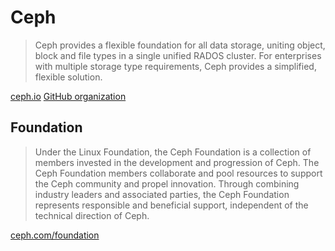 # Ceph

> Ceph provides a flexible foundation for all data storage, uniting object, block and file types in a single unified RADOS cluster. For enterprises with multiple storage type requirements, Ceph provides a simplified, flexible solution.

[ceph.io](https://ceph.io/)
[GitHub organization](https://github.com/ceph)

## Foundation

> Under the Linux Foundation, the Ceph Foundation is a collection of members invested in the development and progression of Ceph.
> The Ceph Foundation members collaborate and pool resources to support the Ceph community and propel innovation.
> Through combining industry leaders and associated parties, the Ceph Foundation represents responsible and beneficial support, independent of the technical direction of Ceph.

[ceph.com/foundation](https://ceph.com/en/foundation/)
